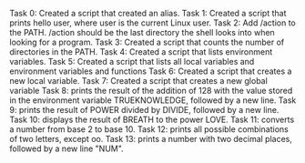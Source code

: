 Task 0: Created a script that created an alias.
Task 1: Created a script that prints hello user, where user is the current Linux user.
Task 2: Add /action to the PATH. /action should be the last directory the shell looks into when looking for a program.
Task 3: Created a script that counts the number of directories in the PATH.
Task 4: Created a script that lists environment variables.
Task 5: Created a script that lists all local variables and environment variables and functions
Task 6: Created a script that creates a new local variable.
Task 7: Created a script that creates a new global variable
Task 8: prints the result of the addition of 128 with the value stored in the environment variable TRUEKNOWLEDGE, followed by a new line.
Task 9: prints the result of POWER divided by DIVIDE, followed by a new line.
Task 10: displays the result of BREATH to the power LOVE.
Task 11: converts a number from base 2 to base 10.
Task 12: prints all possible combinations of two letters, except oo.
Task 13: prints a number with two decimal places, followed by a new line "NUM".
